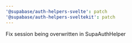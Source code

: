 ```yaml
---
'@supabase/auth-helpers-svelte': patch
'@supabase/auth-helpers-sveltekit': patch
---
```


Fix session being overwritten in SupaAuthHelper

